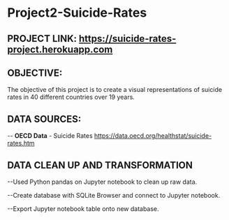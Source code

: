 # Project2-Suicide-Rates

## PROJECT LINK: https://suicide-rates-project.herokuapp.com

## OBJECTIVE:

The objective of this project is to create a visual representations of suicide rates in 40 different countries over 19 years. 

## DATA SOURCES:

-- **OECD Data** - Suicide Rates https://data.oecd.org/healthstat/suicide-rates.htm

## DATA CLEAN UP AND TRANSFORMATION

--Used Python pandas on Jupyter notebook to clean up raw data.

--Create database with SQLite Browser and connect to Jupyter notebook.

--Export Jupyter notebook table onto new database.



